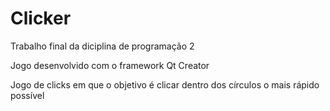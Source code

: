 # Clicker

Trabalho final da diciplina de programação 2

Jogo desenvolvido com o framework Qt Creator

Jogo de clicks em que o objetivo é clicar dentro dos
círculos o mais rápido possível

